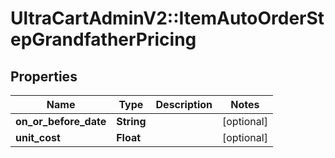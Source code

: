# UltraCartAdminV2::ItemAutoOrderStepGrandfatherPricing

## Properties
Name | Type | Description | Notes
------------ | ------------- | ------------- | -------------
**on_or_before_date** | **String** |  | [optional] 
**unit_cost** | **Float** |  | [optional] 


